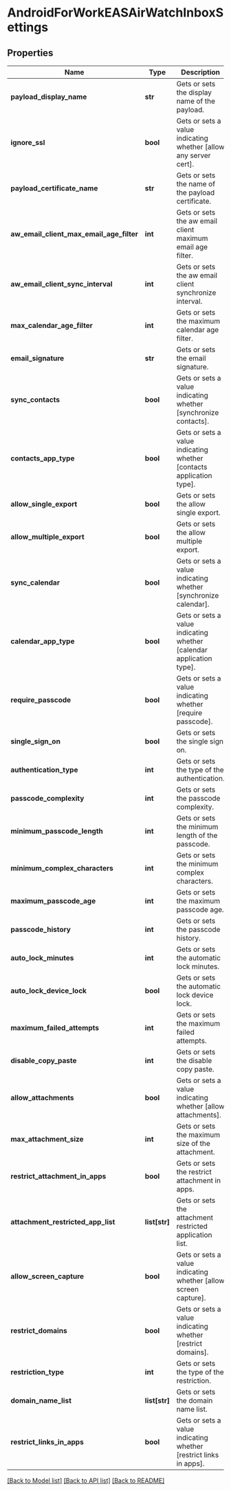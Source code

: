 # AndroidForWorkEASAirWatchInboxSettings

## Properties
Name | Type | Description | Notes
------------ | ------------- | ------------- | -------------
**payload_display_name** | **str** | Gets or sets the display name of the payload. | [optional] 
**ignore_ssl** | **bool** | Gets or sets a value indicating whether [allow any server cert]. | [optional] 
**payload_certificate_name** | **str** | Gets or sets the name of the payload certificate. | [optional] 
**aw_email_client_max_email_age_filter** | **int** | Gets or sets the aw email client maximum email age filter. | [optional] 
**aw_email_client_sync_interval** | **int** | Gets or sets the aw email client synchronize interval. | [optional] 
**max_calendar_age_filter** | **int** | Gets or sets the maximum calendar age filter. | [optional] 
**email_signature** | **str** | Gets or sets the email signature. | [optional] 
**sync_contacts** | **bool** | Gets or sets a value indicating whether [synchronize contacts]. | [optional] 
**contacts_app_type** | **bool** | Gets or sets a value indicating whether [contacts application type]. | [optional] 
**allow_single_export** | **bool** | Gets or sets the allow single export. | [optional] 
**allow_multiple_export** | **bool** | Gets or sets the allow multiple export. | [optional] 
**sync_calendar** | **bool** | Gets or sets a value indicating whether [synchronize calendar]. | [optional] 
**calendar_app_type** | **bool** | Gets or sets a value indicating whether [calendar application type]. | [optional] 
**require_passcode** | **bool** | Gets or sets a value indicating whether [require passcode]. | [optional] 
**single_sign_on** | **bool** | Gets or sets the single sign on. | [optional] 
**authentication_type** | **int** | Gets or sets the type of the authentication. | [optional] 
**passcode_complexity** | **int** | Gets or sets the passcode complexity. | [optional] 
**minimum_passcode_length** | **int** | Gets or sets the minimum length of the passcode. | [optional] 
**minimum_complex_characters** | **int** | Gets or sets the minimum complex characters. | [optional] 
**maximum_passcode_age** | **int** | Gets or sets the maximum passcode age. | [optional] 
**passcode_history** | **int** | Gets or sets the passcode history. | [optional] 
**auto_lock_minutes** | **int** | Gets or sets the automatic lock minutes. | [optional] 
**auto_lock_device_lock** | **bool** | Gets or sets the automatic lock device lock. | [optional] 
**maximum_failed_attempts** | **int** | Gets or sets the maximum failed attempts. | [optional] 
**disable_copy_paste** | **int** | Gets or sets the disable copy paste. | [optional] 
**allow_attachments** | **bool** | Gets or sets a value indicating whether [allow attachments]. | [optional] 
**max_attachment_size** | **int** | Gets or sets the maximum size of the attachment. | [optional] 
**restrict_attachment_in_apps** | **bool** | Gets or sets the restrict attachment in apps. | [optional] 
**attachment_restricted_app_list** | **list[str]** | Gets or sets the attachment restricted application list. | [optional] 
**allow_screen_capture** | **bool** | Gets or sets a value indicating whether [allow screen capture]. | [optional] 
**restrict_domains** | **bool** | Gets or sets a value indicating whether [restrict domains]. | [optional] 
**restriction_type** | **int** | Gets or sets the type of the restriction. | [optional] 
**domain_name_list** | **list[str]** | Gets or sets the domain name list. | [optional] 
**restrict_links_in_apps** | **bool** | Gets or sets a value indicating whether [restrict links in apps]. | [optional] 

[[Back to Model list]](../README.md#documentation-for-models) [[Back to API list]](../README.md#documentation-for-api-endpoints) [[Back to README]](../README.md)


